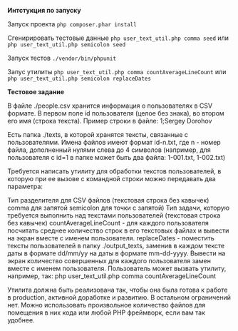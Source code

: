 **Интстукция по запуску**

Запуск проекта `php composer.phar install`

Сгенирировать тестовые данные `php user_text_util.php comma seed` или `php user_text_util.php semicolon seed`

Запуск тестов `./vendor/bin/phpunit`

Запус утилиты `php user_text_util.php comma countAverageLineCount` или `php user_text_util.php semicolon replaceDates`

**Тестовое задание**

В файле ./people.csv хранится информация о пользователях в CSV формате. В первом поле id пользователя (целое без знака), во втором его имя (строка текста). Пример строки в файле: 1;Sergey Dorohov

Есть папка ./texts, в которой хранятся тексты, связанные с пользователями. Имена файлов имеют формат id-n.txt, где n - номер файла, дополненный нулями слева до 4 символов (например, для пользователя с id=1 в папке может быть два файла: 1-001.txt, 1-002.txt)

Требуется написать утилиту для обработки текстов пользователей, в которую при ее вызове с командной строки можно передавать два параметра:

Тип разделителя для CSV файлов (текстовая строка без кавычек)
comma для запятой
semicolon для точки с запятой)
Тип задачи, которую требуется выполнить над текстами пользователей (текстовая строка без кавычек)
countAverageLineCount - для каждого пользователя посчитать среднее количество строк в его текстовых файлах и вывести на экран вместе с именем пользователя.
replaceDates - поместить тексты пользователей в папку ./output_texts, заменив в каждом тексте даты в формате dd/mm/yy на даты в формате mm-dd-yyyy. Вывести на экран количество совершенных для каждого пользователя замен вместе с именем пользователя.
Пользователь может вызвать утилиту, например, так: php user_text_util.php comma countAverageLineCount

Утилита должна быть реализована так, чтобы она была готова к работе в production, активной доработке и развитию. В остальном ограничений нет. Можно использовать произвольное количество файлов для помещения в них кода или любой PHP фреймворк, если вам так удобнее.